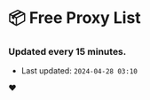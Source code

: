 # :package: Free Proxy List
### Updated every 15 minutes.

- Last updated: `2024-04-28 03:10`

:heart:
